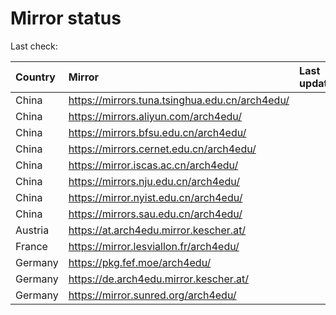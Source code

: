 <script src="./time.js"></script>
# Mirror status
Last check: <script type="text/javascript">localize(1732613122.561435);</script>

|Country|Mirror|Last update|
|:------|:-----|:----------|
|China|https://mirrors.tuna.tsinghua.edu.cn/arch4edu/|<script type="text/javascript">localize(1732560123);</script>|
|China|https://mirrors.aliyun.com/arch4edu/|<script type="text/javascript">localize(1732560123);</script>|
|China|https://mirrors.bfsu.edu.cn/arch4edu/|<script type="text/javascript">localize(1732560123);</script>|
|China|https://mirrors.cernet.edu.cn/arch4edu/|<script type="text/javascript">localize(1732560123);</script>|
|China|https://mirror.iscas.ac.cn/arch4edu/|<script type="text/javascript">localize(1732560123);</script>|
|China|https://mirrors.nju.edu.cn/arch4edu/|<script type="text/javascript">localize(1732517072);</script>|
|China|https://mirror.nyist.edu.cn/arch4edu/|<script type="text/javascript">localize(1732560123);</script>|
|China|https://mirrors.sau.edu.cn/arch4edu/|<script type="text/javascript">localize(1729319991);</script>|
|Austria|https://at.arch4edu.mirror.kescher.at/|<script type="text/javascript">localize(1732560123);</script>|
|France|https://mirror.lesviallon.fr/arch4edu/|<script type="text/javascript">localize(1732560123);</script>|
|Germany|https://pkg.fef.moe/arch4edu/|<script type="text/javascript">localize(1732560123);</script>|
|Germany|https://de.arch4edu.mirror.kescher.at/|<script type="text/javascript">localize(1732560123);</script>|
|Germany|https://mirror.sunred.org/arch4edu/|<script type="text/javascript">localize(1732560123);</script>|

<script src="./tablefilter/tablefilter.js"></script>
<script src="./table.js"></script>